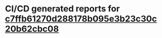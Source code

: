 # CI/CD generated reports for [c7ffb61270d288178b095e3b23c30c20b62cbc08](https://github.com/hydephp/develop/commit/c7ffb61270d288178b095e3b23c30c20b62cbc08)
